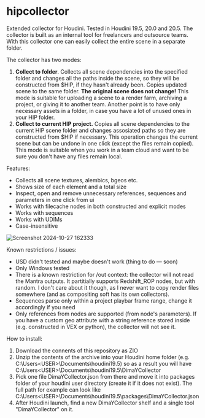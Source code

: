 # hipcollector
Extended collector for Houdini. Tested in Houdini 19.5, 20.0 and 20.5.
The collector is built as an internal tool for freelancers and outsource teams. With this collector one can easily collect the entire scene in a separate folder.

The collector has two modes:
1. **Collect to folder**. Collects all scene dependencies into the specified folder and changes all the paths inside the scene, so they will be constructed from $HIP, if they hasn't already been. Copies updated scene to the same folder. **The original scene does not change!** This mode is suitable for uploading a scene to a render farm, archiving a project, or giving it to another team. Another point is to have only necessary assets in a folder, in case you have a lot of unused ones in your HIP folder.
2. **Collect to current HIP project.** Copies all scene dependencies to the current HIP scene folder and changes assosiated paths so they are constructed from $HIP if necessary. This operation changes the current scene but can be undone in one click (except the files remain copied). This mode is suitable when you work in a team cloud and want to be sure you don't have any files remain local.

Features:
- Collects all scene textures, alembics, bgeos etc.
- Shows size of each element and a total size
- Inspect, open and remove unnecessary references, sequences and parameters in one click from ui
- Works with filecache nodes in both constructed and explicit modes
- Works with sequences
- Works with UDIMs
- Case-insensitive

![Screenshot 2024-10-27 162333](https://github.com/user-attachments/assets/1c89d5ba-6dc3-4c12-a6b0-c721ad2446ad)

Known restrictions / issues:
- USD didn't tested and maybe doesn't work (thing to do — soon)
- Only Windows tested
- There is a known restriction for /out context: the collector will not read the Mantra outputs. It partitially supports Redshift_ROP nodes, but with random. I don't care about it though, as I never want to copy render files somewhere (and as compositing soft has its own collectors).
- Sequences parse only within a project playbar frame range, change it accordingly if you need
- Only references from nodes are supported (from node's parameters). If you have a custom geo attribute with a string reference stored inside (e.g. constructed in VEX or python), the collector will not see it.

How to install:
1. Download the connents of this repository as ZIO
2. Unzip the contents of the archive into your Houdini home folder (e.g. C:\Users\<USER>\Documents\houdini19.5) so as a result you will have C:\Users\<USER>\Documents\houdini19.5\DimaYCollector
3. Pick one file DimaYCollector.json from there and move it into packages folder of your houdini user directory (create it if it does not exist). The full path for example can look like C:\Users\<USER>\Documents\houdini19.5\packages\DimaYCollector.json
4. After Houdini launch, find a new DimaYCollector shelf and a single tool "DimaYCollector" on it.

